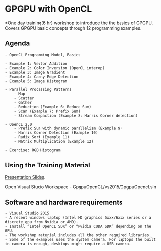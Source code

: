# GPGPU with OpenCL
*One day training(6 hr) workshop to introduce the the basics of GPGPU. Covers GPGPU basic concepts through 12 programming examples.

## Agenda
    - OpenCL Programming Model, Basics

    - Example 1: Vector Addition
    - Example 2: Color Inversion (OpenGL interop)
    - Example 3: Image Gradient
    - Example 4: Canny Edge Detection
    - Example 5: Image Histogram
    
    - Parallel Processing Patterns
        - Map
        - Scatter
        - Gather
        - Reduction (Example 6: Reduce Sum)
        - Scan (Example 7: Prefix Sum)
        - Stream Compaction (Example 8: Harris Corner detection)
        
    - OpenCL 2.0
        - Prefix Sum with dynamic parallelism (Example 9)
        - Harris Corner Detection (Example 10)
        - Radix Sort (Example 11)
        - Matrix Multiplication (Example 12) 

    - Exercise: RGB Histogram

## Using the Training Material
[Presentation Slides](https://github.com/premsasidharan/GpgpuOpenCL/blob/master/docs/heterogeneous%20computing.pdf).

Open Visual Studio Workspace - GpgpuOpenCL/vs2015/GpgpuOpencl.sln


## Software and hardware requirements
    - Visual Studio 2015
    - A recent windows laptop (Intel HD graphics 5xxx/6xxx series or a discrete gpu from Nvidia or AMD).
    - Install “Intel OpenCL SDK” or “Nvidia CUDA SDK” depending on the GPU.
    - The workshop material includes all the other required libraries.
    - Some of the examples uses the system camera. For laptops the built in camera is enough, desktops might require a USB camera.
